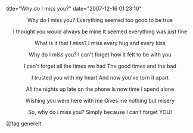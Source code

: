 title="Why do I miss you?"
date="2007-12-16 01:23:10"
<div align="center">Why do I miss you?
Everything seemed too good to be true

I thought you would always be mine
It seemed everything was just fine

What is it that I miss?
I miss every hug and every kiss

Why do I miss you?
I can't forget how it felt to be with you

I can't forget all the times we had
The good times and the bad

I trusted you with my heart
And now you've torn it apart

All the nights up late on the phone
Is now time I spend alone

Wishing you were here with me
Gives me nothing but misery

So, why do i miss you?
Simply because I can't forget YOU!</div>

[[!tag  generelt
